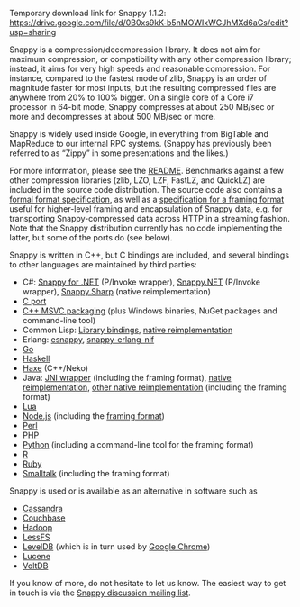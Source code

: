 Temporary download link for Snappy 1.1.2: https://drive.google.com/file/d/0B0xs9kK-b5nMOWIxWGJhMXd6aGs/edit?usp=sharing

Snappy is a compression/decompression library. It does not aim for maximum compression, or compatibility with any other compression library; instead, it aims for very high speeds and reasonable compression. For instance, compared to the fastest mode of zlib, Snappy is an order of magnitude faster for most inputs, but the resulting compressed files are anywhere from 20% to 100% bigger. On a single core of a Core i7 processor in 64-bit mode, Snappy compresses at about 250 MB/sec or more and decompresses at about 500 MB/sec or more.

Snappy is widely used inside Google, in everything from BigTable and MapReduce to our internal RPC systems. (Snappy has previously been referred to as “Zippy” in some presentations and the likes.)

For more information, please see the [README](http://code.google.com/p/snappy/source/browse/trunk/README). Benchmarks against a few other compression libraries (zlib, LZO, LZF, FastLZ, and QuickLZ) are included in the source code distribution. The source code also contains a [formal format specification](http://code.google.com/p/snappy/source/browse/trunk/format_description.txt), as well as a [specification for a framing format](http://code.google.com/p/snappy/source/browse/trunk/framing_format.txt) useful for higher-level framing and encapsulation of Snappy data, e.g. for transporting Snappy-compressed data across HTTP in a streaming fashion. Note that the Snappy distribution currently has no code implementing the latter, but some of the ports do (see below).

Snappy is written in C++, but C bindings are included, and several bindings to other languages are maintained by third parties:

  * C#: [Snappy for .NET](http://snappy4net.codeplex.com/) (P/Invoke wrapper),  [Snappy.NET](http://snappy.angeloflogic.com/) (P/Invoke wrapper), [Snappy.Sharp](https://github.com/jeffesp/Snappy.Sharp) (native reimplementation)
  * [C port](http://github.com/andikleen/snappy-c)
  * [C++ MSVC packaging](http://snappy.angeloflogic.com/) (plus Windows binaries, NuGet packages and command-line tool)
  * Common Lisp: [Library bindings](http://flambard.github.com/thnappy/), [native reimplementation](https://github.com/brown/snappy)
  * Erlang: [esnappy](https://github.com/thekvs/esnappy), [snappy-erlang-nif](https://github.com/fdmanana/snappy-erlang-nif)
  * [Go](http://code.google.com/p/snappy-go/)
  * [Haskell](http://hackage.haskell.org/package/snappy)
  * [Haxe](https://github.com/MaddinXx/hxsnappy) (C++/Neko)
  * Java: [JNI wrapper](https://github.com/xerial/snappy-java) (including the framing format), [native reimplementation](http://code.google.com/p/jsnappy/), [other native reimplementation](https://github.com/dain/snappy) (including the framing format)
  * [Lua](https://github.com/forhappy/lua-snappy)
  * [Node.js](https://github.com/kesla/node-snappy) (including the [framing format](https://github.com/kesla/node-snappy-stream))
  * [Perl](http://search.cpan.org/dist/Compress-Snappy/)
  * [PHP](http://code.google.com/p/php-snappy/)
  * [Python](http://pypi.python.org/pypi/python-snappy) (including a command-line tool for the framing format)
  * [R](https://github.com/lulyon/R-snappy)
  * [Ruby](https://github.com/miyucy/snappy)
  * [Smalltalk](https://github.com/mumez/sqnappy) (including the framing format)

Snappy is used or is available as an alternative in software such as

  * [Cassandra](http://cassandra.apache.org/)
  * [Couchbase](http://www.couchbase.com/)
  * [Hadoop](http://hadoop.apache.org/)
  * [LessFS](http://www.lessfs.com/wordpress/)
  * [LevelDB](http://code.google.com/p/leveldb/) (which is in turn used by [Google Chrome](http://chrome.google.com/))
  * [Lucene](http://lucene.apache.org/)
  * [VoltDB](http://voltdb.com/)

If you know of more, do not hesitate to let us know. The easiest way to get in touch is via the [Snappy discussion mailing list](http://groups.google.com/group/snappy-compression).